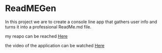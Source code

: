 # ReadMEGen

In this project we are to create a console line app that gathers user info and turns it into a professional ReadMe.md file.


my reapo can be reached <a href="" target="_blank">Here</a>

the video of the application can be watched <a href="">Here</a>